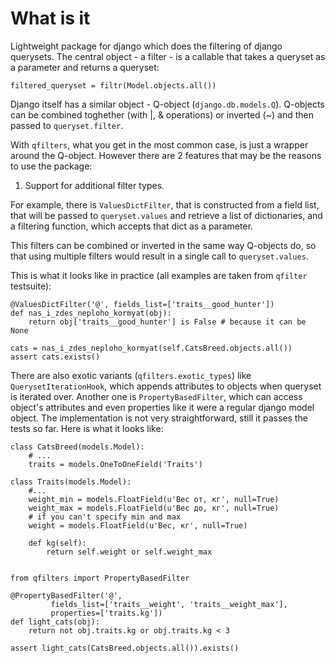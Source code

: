What is it
=========

Lightweight package for django which does the filtering of django querysets. The central object - a filter - is a callable that takes a queryset as a parameter and returns a queryset:

    filtered_queryset = filtr(Model.objects.all())

Django itself has a similar object - Q-object (`django.db.models.Q`). Q-objects can be combined toghether (with |, & operations) or inverted (~) and then passed to `queryset.filter`.

With `qfilters`, what you get in the most common case, is just a wrapper around the Q-object. However there are 2 features that may be the reasons to use the package:
    
1. Support for additional filter types.

For example, there is `ValuesDictFilter`, that is constructed from a field list, that will be passed to `queryset.values` and retrieve a list of dictionaries, and a filtering function, which accepts that dict as a parameter.

This filters can be combined or inverted in the same way Q-objects do, so that using multiple filters would result in a single call to `queryset.values`.

This is what it looks like in practice (all examples are taken from `qfilter` testsuite):
      
    @ValuesDictFilter('@', fields_list=['traits__good_hunter'])
    def nas_i_zdes_neploho_kormyat(obj):
        return obj['traits__good_hunter'] is False # because it can be None
    
    cats = nas_i_zdes_neploho_kormyat(self.CatsBreed.objects.all())
    assert cats.exists()
    
There are also exotic variants (`qfilters.exotic_types`) like `QuerysetIterationHook`, which appends attributes to objects when queryset is iterated over. Another one is `PropertyBasedFilter`, which can access object's attributes and even properties like it were a regular django model object. The implementation is not very straightforward, still it passes the tests so far. Here is what it looks like:
    
    class CatsBreed(models.Model):
        # ...
        traits = models.OneToOneField('Traits')

    class Traits(models.Model):
        #...
        weight_min = models.FloatField(u'Вес от, кг', null=True)
        weight_max = models.FloatField(u'Вес до, кг', null=True)
        # if you can't specify min and max 
        weight = models.FloatField(u'Вес, кг', null=True)

        def kg(self):
            return self.weight or self.weight_max
    
    
    from qfilters import PropertyBasedFilter
    
    @PropertyBasedFilter('@',
             fields_list=['traits__weight', 'traits__weight_max'], 
             properties=['traits.kg'])
    def light_cats(obj):
        return not obj.traits.kg or obj.traits.kg < 3
    
    assert light_cats(CatsBreed.objects.all()).exists()



